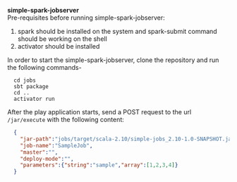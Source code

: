 **simple-spark-jobserver**    
Pre-requisites before running simple-spark-jobserver:    
1) spark should be installed on the system and spark-submit command should be working on the shell    
2) activator should be installed    

In order to start the simple-spark-jobserver, clone the repository and run the following commands-    
```
  cd jobs
  sbt package
  cd ..
  activator run
```
After the play application starts, send a POST request to the url `/jar/execute` with the following content:
```json
  {
    "jar-path":"jobs/target/scala-2.10/simple-jobs_2.10-1.0-SNAPSHOT.jar",
    "job-name":"SampleJob",
    "master":"",
    "deploy-mode":"",
    "parameters":{"string":"sample","array":[1,2,3,4]}
  }
```
